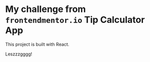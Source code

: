 # My challenge from `frontendmentor.io` Tip Calculator App

This project is built with React.

Leszzzgggg!